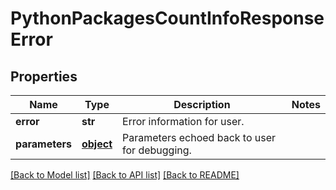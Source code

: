 # PythonPackagesCountInfoResponseError

## Properties
Name | Type | Description | Notes
------------ | ------------- | ------------- | -------------
**error** | **str** | Error information for user. | 
**parameters** | [**object**](.md) | Parameters echoed back to user for debugging. | 

[[Back to Model list]](../README.md#documentation-for-models) [[Back to API list]](../README.md#documentation-for-api-endpoints) [[Back to README]](../README.md)


